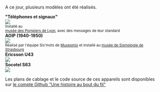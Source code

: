 A ce jour, plusieurs modèles ont été réalisés.

<div id="phone_gallery">
  <div class="phone">
    <strong>"Téléphones et signaux"</strong>
    <br />
    <a href="/musee-des-pompiers">
      <img src="https://user-images.githubusercontent.com/1282106/171491132-978949f5-55bb-4b0e-a7de-7a1baf0c1879.jpg" />
    </a>
    <a href="#" class="lightbox" id="img4">
      <span style="background-image: url('https://user-images.githubusercontent.com/1282106/171491132-978949f5-55bb-4b0e-a7de-7a1baf0c1879.jpg')"></span>
    </a>
    <br />
    <small>Installé au <br />
      <a href="https://museepompiers.com/">musée des Pompiers de Lyon</a>, avec des messages de leur standard
    </small>
  </div>
  <div class="phone">
    <strong>AOIP (1940-1950)</strong>
    <br />
      <a href="#img2">
          <img src="https://user-images.githubusercontent.com/1282106/129452034-c55ad1a5-5f9b-4c79-a58a-9e0bbab8d801.jpg" />
      </a>
       <a href="#" class="lightbox" id="img2">
      <span style="background-image: url('https://user-images.githubusercontent.com/1282106/129452034-c55ad1a5-5f9b-4c79-a58a-9e0bbab8d801.jpg')"></span>
    </a>
    <br />
    <small>Réalisé par l'équipe Sis'mots de <a href="https://www.museomix.org">Museomix</a> et installé au <a href="https://musee-sismologie.unistra.fr/">musée de Sismologie de Strasbourg</a>
    </small>
  </div>
  <div class="phone">
    <strong>Ericsson U43</strong>
    <br />
    <a href="#img3">
        <img src="https://user-images.githubusercontent.com/1282106/149672898-92151184-353d-4b62-b923-86ea2b3fc8f1.jpeg" />
    </a>
      <a href="#" class="lightbox" id="img3">
      <span style="background-image: url('https://user-images.githubusercontent.com/1282106/149672898-92151184-353d-4b62-b923-86ea2b3fc8f1.jpeg')"></span>
    </a>
  </div>
  
  <div class="phone">
    <strong>Socotel S63</strong>
    <br />
      <a href="#img1">
            <img src="https://user-images.githubusercontent.com/1282106/171498593-54b66068-4692-4513-837f-f1191890a560.jpg" />
      </a>
      <a href="#" class="lightbox" id="img1">
      <span style="background-image: url('https://user-images.githubusercontent.com/1282106/171498593-54b66068-4692-4513-837f-f1191890a560.jpg')"></span>
    </a>
  </div>
</div>

Les plans de cablage et le code source de ces appareils sont disponibles sur [le compte Github "Une histoire au bout du fil"](https://github.com/samy/une-histoire-au-bout-du-fil)
